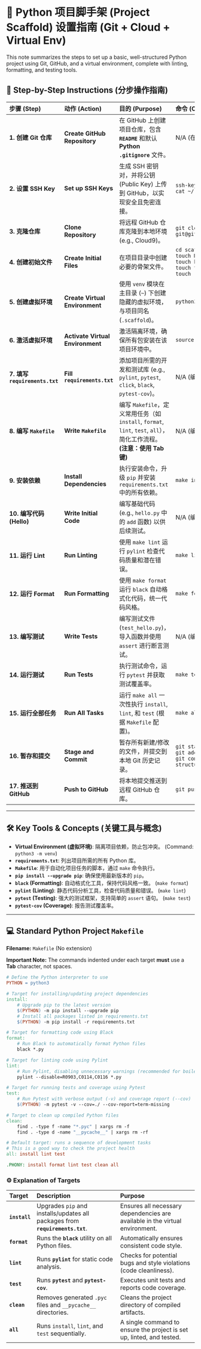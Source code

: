 

# 📝 Python 项目脚手架 (Project Scaffold) 设置指南 (Git + Cloud + Virtual Env)

This note summarizes the steps to set up a basic, well-structured Python project using Git, GitHub, and a virtual environment, complete with linting, formatting, and testing tools.

## 🚀 Step-by-Step Instructions (分步操作指南)

| 步骤 (Step) | 动作 (Action) | 目的 (Purpose) | 命令 (Command) |
| :--- | :--- | :--- | :--- |
| **1. 创建 Git 仓库** | **Create GitHub Repository** | 在 GitHub 上创建项目仓库，包含 **`README`** 和默认 **Python `.gitignore`** 文件。 | N/A (在 GitHub 网页操作) |
| **2. 设置 SSH Key** | **Set up SSH Keys** | 生成 SSH 密钥对，并将公钥 (Public Key) 上传到 GitHub，以实现安全且免密连接。 | `ssh-keygen -t rsa` <br> `cat ~/.ssh/id_rsa.pub` |
| **3. 克隆仓库** | **Clone Repository** | 将远程 GitHub 仓库克隆到本地环境 (e.g., Cloud9)。 | `git clone git@github.com:USER/scaffold.git` |
| **4. 创建初始文件** | **Create Initial Files** | 在项目目录中创建必要的骨架文件。 | `cd scaffold`<br>`touch Makefile`<br>`touch hello.py`<br>`touch test_hello.py`<br>`touch requirements.txt` |
| **5. 创建虚拟环境** | **Create Virtual Environment** | 使用 `venv` 模块在主目录 (`~`) 下创建隐藏的虚拟环境，与项目同名 (`.scaffold`)。 | `python3 -m venv ~/.scaffold` |
| **6. 激活虚拟环境** | **Activate Virtual Environment** | 激活隔离环境，确保所有包安装在该项目环境中。 | `source ~/.scaffold/bin/activate` |
| **7. 填写 `requirements.txt`** | **Fill `requirements.txt`** | 添加项目所需的开发和测试库 (e.g., `pylint`, `pytest`, `click`, `black`, `pytest-cov`)。 | N/A (编辑文件) |
| **8. 编写 `Makefile`** | **Write `Makefile`** | 编写 `Makefile`，定义常用任务（如 `install`, `format`, `lint`, `test`, `all`），简化工作流程。 **(注意：使用 Tab 键)** | N/A (编辑文件) |
| **9. 安装依赖** | **Install Dependencies** | 执行安装命令，升级 `pip` 并安装 `requirements.txt` 中的所有依赖。 | `make install` |
| **10. 编写代码 (Hello)** | **Write Initial Code** | 编写基础代码 (e.g., `hello.py` 中的 `add` 函数) 以供后续测试。 | N/A (编辑 `hello.py`) |
| **11. 运行 Lint** | **Run Linting** | 使用 `make lint` 运行 `pylint` 检查代码质量和潜在错误。 | `make lint` |
| **12. 运行 Format** | **Run Formatting** | 使用 `make format` 运行 `black` 自动格式化代码，统一代码风格。 | `make format` |
| **13. 编写测试** | **Write Tests** | 编写测试文件 (`test_hello.py`)，导入函数并使用 `assert` 进行断言测试。 | N/A (编辑 `test_hello.py`) |
| **14. 运行测试** | **Run Tests** | 执行测试命令，运行 `pytest` 并获取测试覆盖率。 | `make test` |
| **15. 运行全部任务** | **Run All Tasks** | 运行 `make all` 一次性执行 `install`, `lint`, 和 `test` (根据 `Makefile` 配置)。 | `make all` |
| **16. 暂存和提交** | **Stage and Commit** | 暂存所有新建/修改的文件，并提交到本地 Git 历史记录。 | `git status`<br>`git add *`<br>`git commit -m "Adding initial structure"` |
| **17. 推送到 GitHub** | **Push to GitHub** | 将本地提交推送到远程 GitHub 仓库。 | `git push` |

-----

## 🛠️ Key Tools & Concepts (关键工具与概念)

  * **Virtual Environment (虚拟环境)**: 隔离项目依赖，防止包冲突。 (Command: `python3 -m venv`)
  * **`requirements.txt`**: 列出项目所需的所有 Python 库。
  * **`Makefile`**: 用于自动化项目任务的脚本，通过 `make` 命令执行。
  * **`pip install --upgrade pip`**: 确保使用最新版本的 `pip`。
  * **`black` (Formatting)**: 自动格式化工具，保持代码风格一致。 (`make format`)
  * **`pylint` (Linting)**: 静态代码分析工具，检查代码质量和错误。 (`make lint`)
  * **`pytest` (Testing)**: 强大的测试框架，支持简单的 `assert` 语句。 (`make test`)
  * **`pytest-cov` (Coverage)**: 报告测试覆盖率。


-----

## 💻 Standard Python Project `Makefile`

**Filename:** `Makefile` (No extension)

**Important Note:** The commands indented under each target **must** use a **Tab** character, not spaces.

```makefile
# Define the Python interpreter to use
PYTHON = python3

# Target for installing/updating project dependencies
install:
	# Upgrade pip to the latest version
	$(PYTHON) -m pip install --upgrade pip
	# Install all packages listed in requirements.txt
	$(PYTHON) -m pip install -r requirements.txt

# Target for formatting code using Black
format:
	# Run Black to automatically format Python files
	black *.py

# Target for linting code using Pylint
lint:
	# Run Pylint, disabling unnecessary warnings (recommended for boilerplate)
	pylint --disable=R0903,C0114,C0116 *.py

# Target for running tests and coverage using Pytest
test:
	# Run Pytest with verbose output (-v) and coverage report (--cov)
	$(PYTHON) -m pytest -v --cov=./ --cov-report=term-missing

# Target to clean up compiled Python files
clean:
	find . -type f -name "*.pyc" | xargs rm -f
	find . -type d -name "__pycache__" | xargs rm -rf

# Default target: runs a sequence of development tasks
# This is a good way to check the project health
all: install lint test

.PHONY: install format lint test clean all
```

### ⚙️ Explanation of Targets

| Target | Description | Purpose |
| :--- | :--- | :--- |
| **`install`** | Upgrades `pip` and installs/updates all packages from **`requirements.txt`**. | Ensures all necessary dependencies are available in the virtual environment. |
| **`format`** | Runs the **`black`** utility on all Python files. | Automatically ensures consistent code style. |
| **`lint`** | Runs **`pylint`** for static code analysis. | Checks for potential bugs and style violations (code cleanliness). |
| **`test`** | Runs **`pytest`** and **`pytest-cov`**. | Executes unit tests and reports code coverage. |
| **`clean`** | Removes generated `.pyc` files and `__pycache__` directories. | Cleans the project directory of compiled artifacts. |
| **`all`** | Runs `install`, `lint`, and `test` sequentially. | A single command to ensure the project is set up, linted, and tested. |

